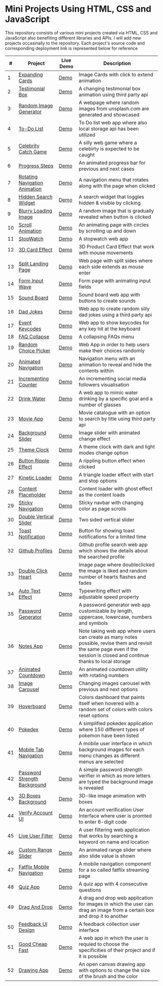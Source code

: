 # Mini Projects Using HTML, CSS and JavaScript

This repository consists of various mini projects created via HTML, CSS and JavaScript also benefiting different libraries and APIs. I will add new projects occasinally to the repository. Each project's source code and corresponding deployment link is represented below for reference

| \#  | Project                                                                                                                | Live Demo                                                  | Description                                                                                                                                                                 |
| --- | ---------------------------------------------------------------------------------------------------------------------- | ---------------------------------------------------------- | --------------------------------------------------------------------------------------------------------------------------------------------------------------------------- |
| 1   | [Expanding Cards](https://github.com/recepdoganp/50_mini_projects/tree/main/expanding_cards)                           | [Demo](https://rdp_expanding_cards.surge.sh/)              | Image Cards with click to extend animation                                                                                                                                  |
| 2   | [Testimonial Box](https://github.com/recepdoganp/50_mini_projects/tree/main/testimonial_box)                           | [Demo](http://rdp_testimonial_box.surge.sh/)               | A changing testimonial box animation using third party api                                                                                                                  |
| 3   | [Random Image Generator](https://github.com/recepdoganp/50_mini_projects/tree/main/random_image_generator)             | [Demo](https://rdp_random_image_generator.surge.sh/)       | A webpage where random images from unsplash.com are generated and showcased                                                                                                 |
| 4   | [To-Do List](https://github.com/recepdoganp/50_mini_projects/tree/main/todo_list)                                      | [Demo](http://rdp_todo_list.surge.sh/)                     | To Do list web app where also local storage api has been utilized                                                                                                           |
| 5   | [Celebrity Catch Game](https://github.com/recepdoganp/50_mini_projects/tree/main/celebrity_catch_game)                 | [Demo](https://rdp_celebrity_catch_game.surge.sh/)         | A silly web game where a celebirty is expected to be caught                                                                                                                 |
| 6   | [Progress Steps](https://github.com/recepdoganp/50_mini_projects/tree/main/progress_steps)                             | [Demo](http://rdp_progress_steps.surge.sh/)                | An animated progress bar for previous and next cases                                                                                                                        |
| 7   | [Rotating Navigation Animation](https://github.com/recepdoganp/50_mini_projects/tree/main/rotating_nav_animation)      | [Demo](https://rdp_rotating_nav_animation.surge.sh/)       | A navigation menu that rotates along with the page when clicked                                                                                                             |
| 8   | [Hidden Search Widget](https://github.com/recepdoganp/50_mini_projects/tree/main/hidden_search_widget)                 | [Demo](https://rdp_hidden_search_widget.surge.sh/)         | A search widget that toggles hidden & visible by clicking                                                                                                                   |
| 9   | [Blurry Loading Image](https://github.com/recepdoganp/50_mini_projects/tree/main/blurry_loading)                       | [Demo](https://rdp_blurry_loading.surge.sh/)               | A random image that is gradually revealed when button is clicked                                                                                                            |
| 10  | [Scroll Animation](https://github.com/recepdoganp/50_mini_projects/tree/main/scroll_animation)                         | [Demo](https://rdp_scroll_animation.surge.sh/)             | An animating page with circles by scrolling up and down                                                                                                                     |
| 11  | [StopWatch](https://github.com/recepdoganp/50_mini_projects/tree/main/stopwatch)                                       | [Demo](http://rdp_stopwatch.surge.sh/)                     | A stopwatch web app                                                                                                                                                         |
| 12  | [3D Card Effect](https://github.com/recepdoganp/50_mini_projects/tree/main/3d_card_effect)                             | [Demo](https://rdp_3d_card_effect.surge.sh/)               | 3D Product Card Effect that work with mouse movements                                                                                                                       |
| 13  | [Split Landing Page](https://github.com/recepdoganp/50_mini_projects/tree/main/split_landing_page)                     | [Demo](https://rdp_split_landing_page.surge.sh/)           | Web page with split sides where each side extends as mouse enter                                                                                                            |
| 14  | [Form Input Wave](https://github.com/recepdoganp/50_mini_projects/tree/main/form_input_wave)                           | [Demo](https://rdp_form_input_wave.surge.sh/)              | Form page with animating input fields                                                                                                                                       |
| 15  | [Sound Board](https://github.com/recepdoganp/50_mini_projects/tree/main/sound_board)                                   | [Demo](http://rdp_sound_board.surge.sh/)                   | Sound board web app with buttons to create sounds                                                                                                                           |
| 16  | [Dad Jokes](https://github.com/recepdoganp/50_mini_projects/tree/main/dad_jokes)                                       | [Demo](http://rdp_dad_jokes.surge.sh/)                     | Web app to create random silly dad jokes using a third party api                                                                                                            |
| 17  | [Event Keycodes](https://github.com/recepdoganp/50_mini_projects/tree/main/event_keycodes)                             | [Demo](http://rdp_event_keycodes.surge.sh/)                | Web app to show keycodes for any key hit at the keyboard                                                                                                                    |
| 18  | [FAQ Collapse](https://github.com/recepdoganp/50_mini_projects/tree/main/faq_collapse)                                 | [Demo](http://rdp_faq_collapse.surge.sh/)                  | A collapsing FAQs menu                                                                                                                                                      |
| 19  | [Random Choice Picker](https://github.com/recepdoganp/50_mini_projects/tree/main/random_choice_picker)                 | [Demo](https://rdp_random_choice_picker.surge.sh/)         | Web App in order to help users make their choices randomly                                                                                                                  |
| 20  | [Animated Navigation](https://github.com/recepdoganp/50_mini_projects/tree/main/animated_navigation)                   | [Demo](https://rdp_animated_navigation.surge.sh/)          | Navigation menu with an animation to reveal and hide the contents within                                                                                                    |
| 21  | [Incrementing Counter](https://github.com/recepdoganp/50_mini_projects/tree/main/incrementing_counter)                 | [Demo](https://rdp_incrementing_counter.surge.sh/)         | An incrementing social media followers visualisation                                                                                                                        |
| 22  | [Drink Water](https://github.com/recepdoganp/50_mini_projects/tree/main/drink_water)                                   | [Demo](https://rdp_drink_water.surge.sh/)                  | A web app to mimic water drinking by a specific goal and a number of glasses                                                                                                |
| 23  | [Movie App](https://github.com/recepdoganp/50_mini_projects/tree/main/movie_app)                                       | [Demo](https://rdp_movie_app.surge.sh/)                    | Movie catalogue with an option to search by title using third party api                                                                                                     |
| 24  | [Background Slider](https://github.com/recepdoganp/50_mini_projects/tree/main/background_slider)                       | [Demo](https://rdp_background_slider.surge.sh/)            | Image slider with animated change effect                                                                                                                                    |
| 25  | [Theme Clock](https://github.com/recepdoganp/50_mini_projects/tree/main/theme_clock)                                   | [Demo](https://rdp_theme_clock.surge.sh/)                  | A theme clock with dark and light modes change option                                                                                                                       |
| 26  | [Button Ripple Effect](https://github.com/recepdoganp/50_mini_projects/tree/main/button_ripple_effect)                 | [Demo](https://rdp_button_ripple_effect.surge.sh/)         | A rippling button effect when clicked                                                                                                                                       |
| 27  | [Kinetic Loader](https://github.com/recepdoganp/50_mini_projects/tree/main/kinetic_loader)                             | [Demo](https://rdp_kinetic_loader.surge.sh/)               | A triangle loader effect with start and stop options                                                                                                                        |
| 28  | [Content Placeholder](https://github.com/recepdoganp/50_mini_projects/tree/main/content_placeholder)                   | [Demo](https://rdp_content_placeholder.surge.sh/)          | Content loader with ghost effect as the content loads                                                                                                                       |
| 29  | [Sticky Navigation](https://github.com/recepdoganp/50_mini_projects/tree/main/sticky_navigation)                       | [Demo](https://rdp_sticky_navigation.surge.sh/)            | Sticky navbar with changing color as page scrolls                                                                                                                           |
| 30  | [Double Vertical Slider](https://github.com/recepdoganp/50_mini_projects/tree/main/double_vertical_slider)             | [Demo](https://rdp_double_vertical_slider.surge.sh/)       | Two sided vertical slider                                                                                                                                                   |
| 31  | [Toast Notification](https://github.com/recepdoganp/50_mini_projects/tree/main/toast_notification)                     | [Demo](https://rdp_toast_notification.surge.sh/)           | Button for showing toast notifications for a limited time                                                                                                                   |
| 32  | [Github Profiles](https://github.com/recepdoganp/50_mini_projects/tree/main/github_profiles)                           | [Demo](https://rdp_github_profiles.surge.sh/)              | Github profile search web app which shows the details about the searched profile                                                                                            |
| 33  | [Double Click Heart](https://github.com/recepdoganp/50_mini_projects/tree/main/double_click_heart)                     | [Demo](http://rdp_double_click_heart.surge.sh/)            | Image page where doubleclicked the image is liked and random number of hearts flashes and fades                                                                             |
| 34  | [Auto Text Effect](https://github.com/recepdoganp/50_mini_projects/tree/main/auto_text_effect)                         | [Demo](http://rdp_auto_text_effect.surge.sh/)              | Typewriting effect with adjustable speed property                                                                                                                           |
| 35  | [Password Generator](https://github.com/recepdoganp/50_mini_projects/tree/main/password_generator)                     | [Demo](https://rdp_password_generator.surge.sh/)           | A password generator web app customizable by length, uppercase, lowercase, numbers and symbols                                                                              |
| 36  | [Notes App](https://github.com/recepdoganp/50_mini_projects/tree/main/notes_app)                                       | [Demo](https://rdp_notes_app.surge.sh/)                    | Note taking web app where users can create as many notes possible, revise them and revisit the same page even if the session is closed and continue thanks to local storage |
| 37  | [Animated Countdown](https://github.com/recepdoganp/50_mini_projects/tree/main/animated_countdown)                     | [Demo](https://rdp_animated_countdown.surge.sh/)           | An animated countdown utility with rotating numbers                                                                                                                         |
| 38  | [Image Carousel](https://github.com/recepdoganp/50_mini_projects/tree/main/image_carousel)                             | [Demo](https://rdp_image_carousel.surge.sh/)               | Changing images carousel with previous and next options                                                                                                                     |
| 39  | [Hoverboard](https://github.com/recepdoganp/50_mini_projects/tree/main/hoverboard)                                     | [Demo](https://rdp_hoverboard.surge.sh/)                   | Colors dashboard that paints itself when hovered with a random set of colors with colors reset options                                                                      |
| 40  | [Pokedex](https://github.com/recepdoganp/50_mini_projects/tree/main/pokedex)                                           | [Demo](https://rdp_pokedex.surge.sh/)                      | A simplified pokedex application where 150 different types of pokemon have been listed                                                                                      |
| 41  | [Mobile Tab Navigation](https://github.com/recepdoganp/50_mini_projects/tree/main/mobile_tab_navigation)               | [Demo](https://rdp_mobile_tab_navigation.surge.sh/)        | A mobile user interface in which background images for each menu changes as different menus are selected                                                                    |
| 42  | [Password Strength Background](https://github.com/recepdoganp/50_mini_projects/tree/main/password_strength_background) | [Demo](https://rdp_password_strength_background.surge.sh/) | A simple password strength verifier in which as more letters are typed the background image is revealed                                                                     |
| 43  | [3D Boxes Background](https://github.com/recepdoganp/50_mini_projects/tree/main/3d_boxes_background)                   | [Demo](https://rdp_3d_boxes_background.surge.sh/)          | 3D-like image animation with boxes                                                                                                                                          |
| 44  | [Verify Account UI](https://github.com/recepdoganp/50_mini_projects/tree/main/verify_account_ui)                       | [Demo](https://rdp_verify_account_ui.surge.sh/)            | An account verification User Interface where user is promted to enter 6-digit code                                                                                          |
| 45  | [Live User Filter](https://github.com/recepdoganp/50_mini_projects/tree/main/live_user_filter)                         | [Demo](https://rdp_live_user_filter.surge.sh/)             | A user filtering web application that works by searching a keyword on name and location                                                                                     |
| 46  | [Custom Range Slider](https://github.com/recepdoganp/50_mini_projects/tree/main/custom_range_slider)                   | [Demo](http://rdp_custom_range_slider.surge.sh/)           | An animated range slider where also slide value is shown                                                                                                                    |
| 47  | [Fatflix Mobile Navigation](https://github.com/recepdoganp/50_mini_projects/tree/main/fatflix_mobile_navigation)       | [Demo](https://rdp_fatflix_mobile_navigation.surge.sh/)    | A mobile navigation component for a so called fatflix streaming page                                                                                                        |
| 48  | [Quiz App](https://github.com/recepdoganp/50_mini_projects/tree/main/quiz_app)                                         | [Demo](https://rdp_quiz_app.surge.sh/)                     | A quiz app with 4 consecutive questions                                                                                                                                     |
| 49  | [Drag And Drop](https://github.com/recepdoganp/50_mini_projects/tree/main/drag_and_drop)                               | [Demo](https://rdp_drag_and_drop.surge.sh/)                | A drag and drop web application for images in which the user can drag an image from a certain box and drop it to another                                                    |
| 50  | [Feedback UI Design](https://github.com/recepdoganp/50_mini_projects/tree/main/feedback_ui_design)                     | [Demo](https://rdp_feedback_ui_design.surge.sh/)           | A feedback collection user interface                                                                                                                                        |
| 51  | [Good Cheap Fast](https://github.com/recepdoganp/50_mini_projects/tree/main/good_cheap_fast)                           | [Demo](https://rdp_good_cheap_fast.surge.sh/)              | A web app in which the user is requied to choose the specificities of their project and if it is possible                                                                   |
| 52  | [Drawing App](https://github.com/recepdoganp/50_mini_projects/tree/main/drawing_app)                                   | [Demo](https://rdp_drawing_app.surge.sh/)                  | An open canvas drawing app with options to change the size of the brush and the color                                                                                       |
